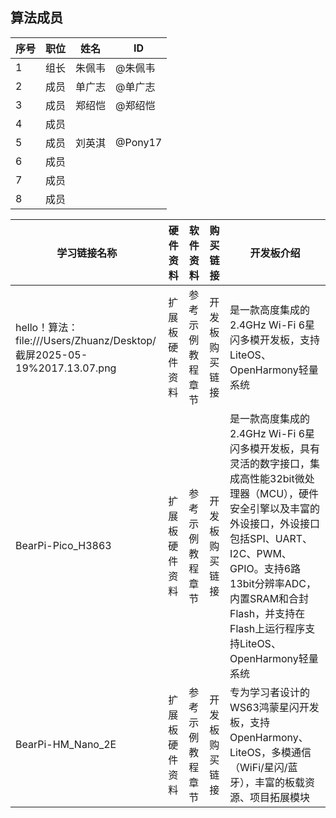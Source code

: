 ## 算法成员
|序号 |职位 | 姓名  | ID|
|---|---|---|---|
| 1 |组长|朱佩韦| @朱佩韦 |
| 2 |成员|单广志| @单广志 |
| 3 |成员|郑绍恺| @郑绍恺 |
| 4 |成员||  |
| 5 |成员|刘英淇| @Pony17 |
| 6 |成员||  |
| 7 |成员||  |
| 8 |成员||  |

| 学习链接名称                        | 硬件资料       | 软件资料       | 购买链接       | 开发板介绍                                                                 |
|----------------------------------|--------------|--------------|--------------|------------------------------------------------------------------------|
| hello！算法：file:///Users/Zhuanz/Desktop/截屏2025-05-19%2017.13.07.png      | 扩展板硬件资料 | 参考示例教程章节 | 开发板购买链接 | 是一款高度集成的2.4GHz Wi-Fi 6星闪多模开发板，支持LiteOS、OpenHarmony轻量系统 |
| BearPi-Pico_H3863                | 扩展板硬件资料 | 参考示例教程章节 | 开发板购买链接 | 是一款高度集成的2.4GHz Wi-Fi 6星闪多模开发板，具有灵活的数字接口，集成高性能32bit微处理器（MCU），硬件安全引擎以及丰富的外设接口，外设接口包括SPI、UART、I2C、PWM、GPIO。支持6路13bit分辨率ADC，内置SRAM和合封Flash，并支持在Flash上运行程序支持LiteOS、OpenHarmony轻量系统 |
| BearPi-HM_Nano_2E                | 扩展板硬件资料 | 参考示例教程章节 | 开发板购买链接 | 专为学习者设计的WS63鸿蒙星闪开发板，支持OpenHarmony、LiteOS，多模通信（WiFi/星闪/蓝牙），丰富的板载资源、项目拓展模块 |